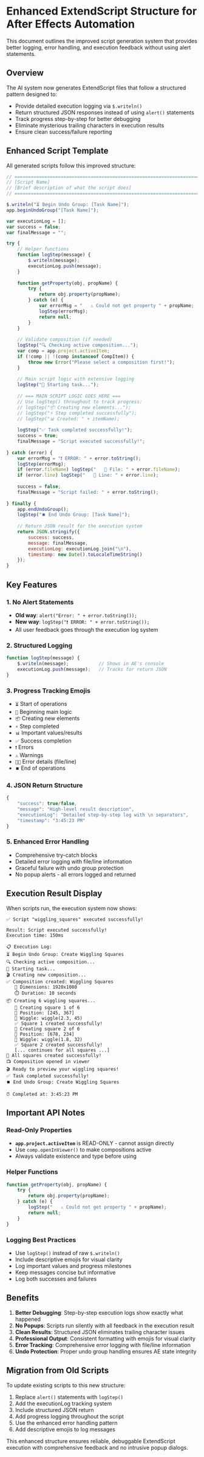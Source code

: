 # Enhanced ExtendScript Structure for After Effects Automation

This document outlines the improved script generation system that provides better logging, error handling, and execution feedback without using alert statements.

## Overview

The AI system now generates ExtendScript files that follow a structured pattern designed to:
- Provide detailed execution logging via `$.writeln()`
- Return structured JSON responses instead of using `alert()` statements
- Track progress step-by-step for better debugging
- Eliminate mysterious trailing characters in execution results
- Ensure clean success/failure reporting

## Enhanced Script Template

All generated scripts follow this improved structure:

```javascript
// ======================================================================
// [Script Name]
// [Brief description of what the script does]
// ======================================================================

$.writeln("⏳ Begin Undo Group: [Task Name]");
app.beginUndoGroup("[Task Name]");

var executionLog = [];
var success = false;
var finalMessage = "";

try {
    // Helper functions
    function logStep(message) {
        $.writeln(message);
        executionLog.push(message);
    }
    
    function getProperty(obj, propName) {
        try {
            return obj.property(propName);
        } catch (e) {
            var errorMsg = "   ⚠️ Could not get property " + propName;
            logStep(errorMsg);
            return null;
        }
    }
    
    // Validate composition (if needed)
    logStep("🔍 Checking active composition...");
    var comp = app.project.activeItem;
    if (!comp || !(comp instanceof CompItem)) {
        throw new Error("Please select a composition first!");
    }
    
    // Main script logic with extensive logging
    logStep("🚀 Starting task...");
    
    // === MAIN SCRIPT LOGIC GOES HERE ===
    // Use logStep() throughout to track progress:
    // logStep("📦 Creating new elements...");
    // logStep("⚡ Step completed successfully");
    // logStep("📊 Created: " + itemName);
    
    logStep("✅ Task completed successfully!");
    success = true;
    finalMessage = "Script executed successfully!";
    
} catch (error) {
    var errorMsg = "❗ ERROR: " + error.toString();
    logStep(errorMsg);
    if (error.fileName) logStep("   📄 File: " + error.fileName);
    if (error.line) logStep("   📍 Line: " + error.line);
    
    success = false;
    finalMessage = "Script failed: " + error.toString();
    
} finally {
    app.endUndoGroup();
    logStep("⏹️ End Undo Group: [Task Name]");
    
    // Return JSON result for the execution system
    return JSON.stringify({
        success: success,
        message: finalMessage,
        executionLog: executionLog.join("\n"),
        timestamp: new Date().toLocaleTimeString()
    });
}
```

## Key Features

### 1. **No Alert Statements**
- **Old way**: `alert("Error: " + error.toString());`
- **New way**: `logStep("❗ ERROR: " + error.toString());`
- All user feedback goes through the execution log system

### 2. **Structured Logging**
```javascript
function logStep(message) {
    $.writeln(message);           // Shows in AE's console
    executionLog.push(message);   // Tracks for return JSON
}
```

### 3. **Progress Tracking Emojis**
- `⏳` Start of operations
- `🚀` Beginning main logic
- `📦` Creating new elements  
- `⚡` Step completed
- `📊` Important values/results
- `✅` Success completion
- `❗` Errors
- `⚠️` Warnings
- `📄📍` Error details (file/line)
- `⏹️` End of operations

### 4. **JSON Return Structure**
```javascript
{
    "success": true/false,
    "message": "High-level result description",
    "executionLog": "Detailed step-by-step log with \n separators",
    "timestamp": "3:45:23 PM"
}
```

### 5. **Enhanced Error Handling**
- Comprehensive try-catch blocks
- Detailed error logging with file/line information
- Graceful failure with undo group protection
- No popup alerts - all errors logged and returned

## Execution Result Display

When scripts run, the execution system now shows:

```
✅ Script "wiggling_squares" executed successfully!

Result: Script executed successfully!
Execution time: 150ms

📋 Execution Log:
⏳ Begin Undo Group: Create Wiggling Squares
🔍 Checking active composition...
🚀 Starting task...
🎬 Creating new composition...
✅ Composition created: Wiggling Squares
   📏 Dimensions: 1920x1080
   ⏱️ Duration: 10 seconds
📦 Creating 6 wiggling squares...
   🔸 Creating square 1 of 6
   📍 Position: [245, 367]
   🎯 Wiggle: wiggle(2.3, 45)
   ✅ Square 1 created successfully!
   🔸 Creating square 2 of 6
   📍 Position: [678, 234]
   🎯 Wiggle: wiggle(1.8, 32)
   ✅ Square 2 created successfully!
   [... continues for all squares ...]
🎉 All squares created successfully!
📺 Composition opened in viewer
🎬 Ready to preview your wiggling squares!
✅ Task completed successfully!
⏹️ End Undo Group: Create Wiggling Squares

⏰ Completed at: 3:45:23 PM
```

## Important API Notes

### Read-Only Properties
- **`app.project.activeItem`** is READ-ONLY - cannot assign directly
- Use `comp.openInViewer()` to make compositions active
- Always validate existence and type before using

### Helper Functions
```javascript
function getProperty(obj, propName) {
    try {
        return obj.property(propName);
    } catch (e) {
        logStep("   ⚠️ Could not get property " + propName);
        return null;
    }
}
```

### Logging Best Practices
- Use `logStep()` instead of raw `$.writeln()`
- Include descriptive emojis for visual clarity
- Log important values and progress milestones
- Keep messages concise but informative
- Log both successes and failures

## Benefits

1. **Better Debugging**: Step-by-step execution logs show exactly what happened
2. **No Popups**: Scripts run silently with all feedback in the execution result
3. **Clean Results**: Structured JSON eliminates trailing character issues
4. **Professional Output**: Consistent formatting with emojis for visual clarity
5. **Error Tracking**: Comprehensive error logging with file/line information
6. **Undo Protection**: Proper undo group handling ensures AE state integrity

## Migration from Old Scripts

To update existing scripts to this new structure:

1. Replace `alert()` statements with `logStep()`
2. Add the executionLog tracking system
3. Include structured JSON return
4. Add progress logging throughout the script
5. Use the enhanced error handling pattern
6. Add descriptive emojis to log messages

This enhanced structure ensures reliable, debuggable ExtendScript execution with comprehensive feedback and no intrusive popup dialogs.